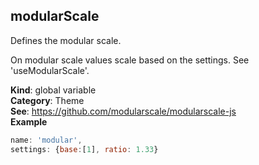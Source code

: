 <a name="modularScale"></a>

## modularScale
Defines the modular scale.

On modular scale values scale based on the settings. See 'useModularScale'.

**Kind**: global variable  
**Category**: Theme  
**See**: https://github.com/modularscale/modularscale-js  
**Example**  
```js
name: 'modular',
settings: {base:[1], ratio: 1.33}
```
